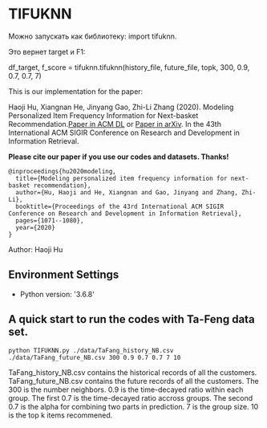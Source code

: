 # TIFUKNN

Можно запускать как библиотеку: import tifuknn.
 
Это вернет target и F1:

df_target, f_score = tifuknn.tifuknn(history_file, future_file, topk, 300, 0.9, 0.7, 0.7, 7) 

This is our implementation for the paper: 

Haoji Hu, Xiangnan He, Jinyang Gao, Zhi-Li Zhang (2020). Modeling Personalized Item Frequency Information for Next-basket Recommendation.[Paper in ACM DL](https://dl.acm.org/doi/pdf/10.1145/3397271.3401066) or [Paper in arXiv](https://arxiv.org/pdf/2006.00556.pdf).  In the 43th International ACM SIGIR Conference on Research and Development in Information Retrieval.

**Please cite our paper if you use our codes and datasets. Thanks!** 
```
@inproceedings{hu2020modeling,
  title={Modeling personalized item frequency information for next-basket recommendation},
  author={Hu, Haoji and He, Xiangnan and Gao, Jinyang and Zhang, Zhi-Li},
  booktitle={Proceedings of the 43rd International ACM SIGIR Conference on Research and Development in Information Retrieval},
  pages={1071--1080},
  year={2020}
}
```

Author: Haoji Hu

## Environment Settings
- Python version: '3.6.8'

## A quick start to run the codes with Ta-Feng data set.


```
python TIFUKNN.py ./data/TaFang_history_NB.csv ./data/TaFang_future_NB.csv 300 0.9 0.7 0.7 7 10
```

TaFang_history_NB.csv contains the historical records of all the customers. TaFang_future_NB.csv contains the future records of all the customers. The 300 is the number neighbors. 0.9 is the time-decayed ratio within each group. The first 0.7 is the time-decayed ratio accross groups. The second 0.7 is the alpha for combining two parts in prediction. 7 is the group size. 10 is the top k items recommened.


